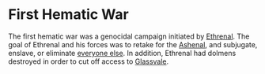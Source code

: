 # First Hematic War

The first hematic war was a genocidal campaign initiated by [Ethrenal](../figures/ethrenal.md). The goal of Ethrenal and his forces was to retake for the [Ashenal](../anthropoids/ashenal.md), and subjugate, enslave, or eliminate [everyone else](../anthropoids/introduction.md). In addition, Ethrenal had dolmens destroyed in order to cut off access to [Glassvale](../subconduits/glassvale.md).